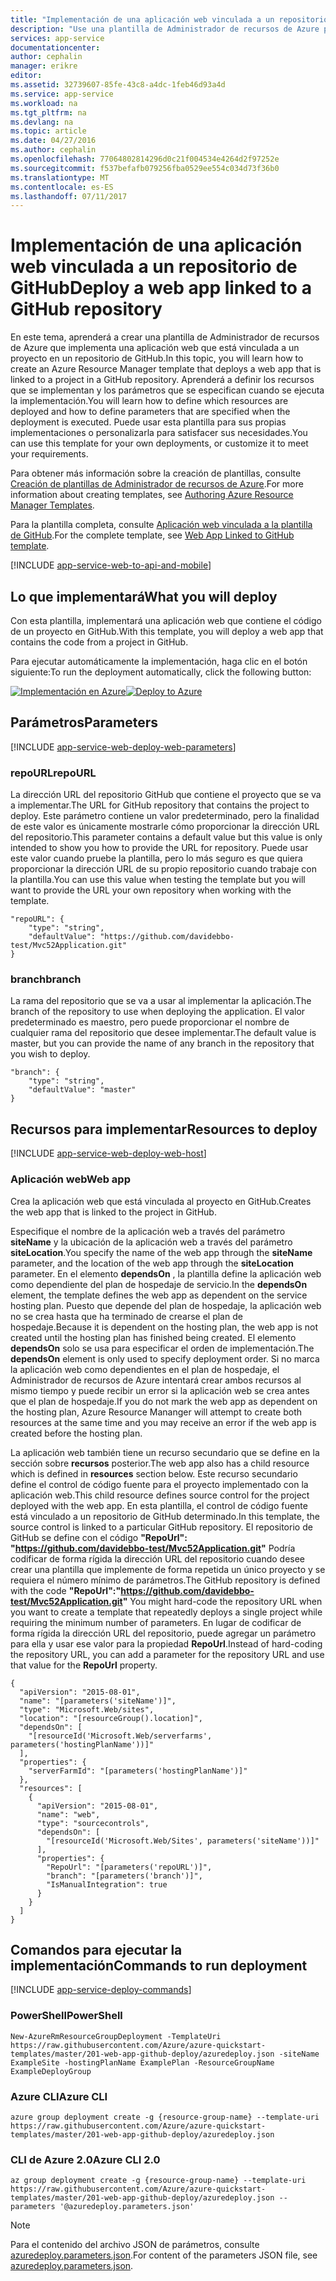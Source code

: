 ```yaml
---
title: "Implementación de una aplicación web vinculada a un repositorio de GitHub | Microsoft Docs"
description: "Use una plantilla de Administrador de recursos de Azure para implementar una aplicación web que contenga un proyecto de un repositorio de GitHub."
services: app-service
documentationcenter: 
author: cephalin
manager: erikre
editor: 
ms.assetid: 32739607-85fe-43c8-a4dc-1feb46d93a4d
ms.service: app-service
ms.workload: na
ms.tgt_pltfrm: na
ms.devlang: na
ms.topic: article
ms.date: 04/27/2016
ms.author: cephalin
ms.openlocfilehash: 77064802814296d0c21f004534e4264d2f97252e
ms.sourcegitcommit: f537befafb079256fba0529ee554c034d73f36b0
ms.translationtype: MT
ms.contentlocale: es-ES
ms.lasthandoff: 07/11/2017
---
```

# <a name="deploy-a-web-app-linked-to-a-github-repository"></a><span data-ttu-id="12c05-103">Implementación de una aplicación web vinculada a un repositorio de GitHub</span><span class="sxs-lookup"><span data-stu-id="12c05-103">Deploy a web app linked to a GitHub repository</span></span>
<span data-ttu-id="12c05-104">En este tema, aprenderá a crear una plantilla de Administrador de recursos de Azure que implementa una aplicación web que está vinculada a un proyecto en un repositorio de GitHub.</span><span class="sxs-lookup"><span data-stu-id="12c05-104">In this topic, you will learn how to create an Azure Resource Manager template that deploys a web app that is linked to a project in a GitHub repository.</span></span> <span data-ttu-id="12c05-105">Aprenderá a definir los recursos que se implementan y los parámetros que se especifican cuando se ejecuta la implementación.</span><span class="sxs-lookup"><span data-stu-id="12c05-105">You will learn how to define which resources are deployed and how to define parameters that are specified when the deployment is executed.</span></span> <span data-ttu-id="12c05-106">Puede usar esta plantilla para sus propias implementaciones o personalizarla para satisfacer sus necesidades.</span><span class="sxs-lookup"><span data-stu-id="12c05-106">You can use this template for your own deployments, or customize it to meet your requirements.</span></span>

<span data-ttu-id="12c05-107">Para obtener más información sobre la creación de plantillas, consulte [Creación de plantillas de Administrador de recursos de Azure](../azure-resource-manager/resource-group-authoring-templates.md).</span><span class="sxs-lookup"><span data-stu-id="12c05-107">For more information about creating templates, see [Authoring Azure Resource Manager Templates](../azure-resource-manager/resource-group-authoring-templates.md).</span></span>

<span data-ttu-id="12c05-108">Para la plantilla completa, consulte [Aplicación web vinculada a la plantilla de GitHub](https://github.com/Azure/azure-quickstart-templates/blob/master/201-web-app-github-deploy/azuredeploy.json).</span><span class="sxs-lookup"><span data-stu-id="12c05-108">For the complete template, see [Web App Linked to GitHub template](https://github.com/Azure/azure-quickstart-templates/blob/master/201-web-app-github-deploy/azuredeploy.json).</span></span>

[!INCLUDE [app-service-web-to-api-and-mobile](../../includes/app-service-web-to-api-and-mobile.md)]

## <a name="what-you-will-deploy"></a><span data-ttu-id="12c05-109">Lo que implementará</span><span class="sxs-lookup"><span data-stu-id="12c05-109">What you will deploy</span></span>
<span data-ttu-id="12c05-110">Con esta plantilla, implementará una aplicación web que contiene el código de un proyecto en GitHub.</span><span class="sxs-lookup"><span data-stu-id="12c05-110">With this template, you will deploy a web app that contains the code from a project in GitHub.</span></span>

<span data-ttu-id="12c05-111">Para ejecutar automáticamente la implementación, haga clic en el botón siguiente:</span><span class="sxs-lookup"><span data-stu-id="12c05-111">To run the deployment automatically, click the following button:</span></span>

<span data-ttu-id="12c05-112">[![Implementación en Azure](./media/app-service-web-arm-from-github-provision/deploybutton.png)](https://portal.azure.com/#create/Microsoft.Template/uri/https%3A%2F%2Fraw.githubusercontent.com%2FAzure%2Fazure-quickstart-templates%2Fmaster%2F201-web-app-github-deploy%2Fazuredeploy.json)</span><span class="sxs-lookup"><span data-stu-id="12c05-112">[![Deploy to Azure](./media/app-service-web-arm-from-github-provision/deploybutton.png)](https://portal.azure.com/#create/Microsoft.Template/uri/https%3A%2F%2Fraw.githubusercontent.com%2FAzure%2Fazure-quickstart-templates%2Fmaster%2F201-web-app-github-deploy%2Fazuredeploy.json)</span></span>

## <a name="parameters"></a><span data-ttu-id="12c05-113">Parámetros</span><span class="sxs-lookup"><span data-stu-id="12c05-113">Parameters</span></span>
[!INCLUDE [app-service-web-deploy-web-parameters](../../includes/app-service-web-deploy-web-parameters.md)]

### <a name="repourl"></a><span data-ttu-id="12c05-114">repoURL</span><span class="sxs-lookup"><span data-stu-id="12c05-114">repoURL</span></span>
<span data-ttu-id="12c05-115">La dirección URL del repositorio GitHub que contiene el proyecto que se va a implementar.</span><span class="sxs-lookup"><span data-stu-id="12c05-115">The URL for GitHub repository that contains the project to deploy.</span></span> <span data-ttu-id="12c05-116">Este parámetro contiene un valor predeterminado, pero la finalidad de este valor es únicamente mostrarle cómo proporcionar la dirección URL del repositorio.</span><span class="sxs-lookup"><span data-stu-id="12c05-116">This parameter contains a default value but this value is only intended to show you how to provide the URL for repository.</span></span> <span data-ttu-id="12c05-117">Puede usar este valor cuando pruebe la plantilla, pero lo más seguro es que quiera proporcionar la dirección URL de su propio repositorio cuando trabaje con la plantilla.</span><span class="sxs-lookup"><span data-stu-id="12c05-117">You can use this value when testing the template but you will want to provide the URL your own repository when working with the template.</span></span>

    "repoURL": {
        "type": "string",
        "defaultValue": "https://github.com/davidebbo-test/Mvc52Application.git"
    }

### <a name="branch"></a><span data-ttu-id="12c05-118">branch</span><span class="sxs-lookup"><span data-stu-id="12c05-118">branch</span></span>
<span data-ttu-id="12c05-119">La rama del repositorio que se va a usar al implementar la aplicación.</span><span class="sxs-lookup"><span data-stu-id="12c05-119">The branch of the repository to use when deploying the application.</span></span> <span data-ttu-id="12c05-120">El valor predeterminado es maestro, pero puede proporcionar el nombre de cualquier rama del repositorio que desee implementar.</span><span class="sxs-lookup"><span data-stu-id="12c05-120">The default value is master, but you can provide the name of any branch in the repository that you wish to deploy.</span></span>

    "branch": {
        "type": "string",
        "defaultValue": "master"
    }

## <a name="resources-to-deploy"></a><span data-ttu-id="12c05-121">Recursos para implementar</span><span class="sxs-lookup"><span data-stu-id="12c05-121">Resources to deploy</span></span>
[!INCLUDE [app-service-web-deploy-web-host](../../includes/app-service-web-deploy-web-host.md)]

### <a name="web-app"></a><span data-ttu-id="12c05-122">Aplicación web</span><span class="sxs-lookup"><span data-stu-id="12c05-122">Web app</span></span>
<span data-ttu-id="12c05-123">Crea la aplicación web que está vinculada al proyecto en GitHub.</span><span class="sxs-lookup"><span data-stu-id="12c05-123">Creates the web app that is linked to the project in GitHub.</span></span> 

<span data-ttu-id="12c05-124">Especifique el nombre de la aplicación web a través del parámetro **siteName** y la ubicación de la aplicación web a través del parámetro **siteLocation**.</span><span class="sxs-lookup"><span data-stu-id="12c05-124">You specify the name of the web app through the **siteName** parameter, and the location of the web app through the **siteLocation** parameter.</span></span> <span data-ttu-id="12c05-125">En el elemento **dependsOn** , la plantilla define la aplicación web como dependiente del plan de hospedaje de servicio.</span><span class="sxs-lookup"><span data-stu-id="12c05-125">In the **dependsOn** element, the template defines the web app as dependent on the service hosting plan.</span></span> <span data-ttu-id="12c05-126">Puesto que depende del plan de hospedaje, la aplicación web no se crea hasta que ha terminado de crearse el plan de hospedaje.</span><span class="sxs-lookup"><span data-stu-id="12c05-126">Because it is dependent on the hosting plan, the web app is not created until the hosting plan has finished being created.</span></span> <span data-ttu-id="12c05-127">El elemento **dependsOn** solo se usa para especificar el orden de implementación.</span><span class="sxs-lookup"><span data-stu-id="12c05-127">The **dependsOn** element is only used to specify deployment order.</span></span> <span data-ttu-id="12c05-128">Si no marca la aplicación web como dependientes en el plan de hospedaje, el Administrador de recursos de Azure intentará crear ambos recursos al mismo tiempo y puede recibir un error si la aplicación web se crea antes que el plan de hospedaje.</span><span class="sxs-lookup"><span data-stu-id="12c05-128">If you do not mark the web app as dependent on the hosting plan, Azure Resource Mananger will attempt to create both resources at the same time and you may receive an error if the web app is created before the hosting plan.</span></span>

<span data-ttu-id="12c05-129">La aplicación web también tiene un recurso secundario que se define en la sección sobre **recursos** posterior.</span><span class="sxs-lookup"><span data-stu-id="12c05-129">The web app also has a child resource which is defined in **resources** section below.</span></span> <span data-ttu-id="12c05-130">Este recurso secundario define el control de código fuente para el proyecto implementado con la aplicación web.</span><span class="sxs-lookup"><span data-stu-id="12c05-130">This child resource defines source control for the project deployed with the web app.</span></span> <span data-ttu-id="12c05-131">En esta plantilla, el control de código fuente está vinculado a un repositorio de GitHub determinado.</span><span class="sxs-lookup"><span data-stu-id="12c05-131">In this template, the source control is linked to a particular GitHub repository.</span></span> <span data-ttu-id="12c05-132">El repositorio de GitHub se define con el código **"RepoUrl": "https://github.com/davidebbo-test/Mvc52Application.git"** Podría codificar de forma rígida la dirección URL del repositorio cuando desee crear una plantilla que implemente de forma repetida un único proyecto y se requiera el número mínimo de parámetros.</span><span class="sxs-lookup"><span data-stu-id="12c05-132">The GitHub repository is defined with the code **"RepoUrl":"https://github.com/davidebbo-test/Mvc52Application.git"** You might hard-code the repository URL when you want to create a template that repeatedly deploys a single project while requiring the minimum number of parameters.</span></span>
<span data-ttu-id="12c05-133">En lugar de codificar de forma rígida la dirección URL del repositorio, puede agregar un parámetro para ella y usar ese valor para la propiedad **RepoUrl**.</span><span class="sxs-lookup"><span data-stu-id="12c05-133">Instead of hard-coding the repository URL, you can add a parameter for the repository URL and use that value for the **RepoUrl** property.</span></span>

    {
      "apiVersion": "2015-08-01",
      "name": "[parameters('siteName')]",
      "type": "Microsoft.Web/sites",
      "location": "[resourceGroup().location]",
      "dependsOn": [
        "[resourceId('Microsoft.Web/serverfarms', parameters('hostingPlanName'))]"
      ],
      "properties": {
        "serverFarmId": "[parameters('hostingPlanName')]"
      },
      "resources": [
        {
          "apiVersion": "2015-08-01",
          "name": "web",
          "type": "sourcecontrols",
          "dependsOn": [
            "[resourceId('Microsoft.Web/Sites', parameters('siteName'))]"
          ],
          "properties": {
            "RepoUrl": "[parameters('repoURL')]",
            "branch": "[parameters('branch')]",
            "IsManualIntegration": true
          }
        }
      ]
    }

## <a name="commands-to-run-deployment"></a><span data-ttu-id="12c05-134">Comandos para ejecutar la implementación</span><span class="sxs-lookup"><span data-stu-id="12c05-134">Commands to run deployment</span></span>
[!INCLUDE [app-service-deploy-commands](../../includes/app-service-deploy-commands.md)]

### <a name="powershell"></a><span data-ttu-id="12c05-135">PowerShell</span><span class="sxs-lookup"><span data-stu-id="12c05-135">PowerShell</span></span>
    New-AzureRmResourceGroupDeployment -TemplateUri https://raw.githubusercontent.com/Azure/azure-quickstart-templates/master/201-web-app-github-deploy/azuredeploy.json -siteName ExampleSite -hostingPlanName ExamplePlan -ResourceGroupName ExampleDeployGroup

### <a name="azure-cli"></a><span data-ttu-id="12c05-136">Azure CLI</span><span class="sxs-lookup"><span data-stu-id="12c05-136">Azure CLI</span></span>

    azure group deployment create -g {resource-group-name} --template-uri https://raw.githubusercontent.com/Azure/azure-quickstart-templates/master/201-web-app-github-deploy/azuredeploy.json

### <a name="azure-cli-20"></a><span data-ttu-id="12c05-137">CLI de Azure 2.0</span><span class="sxs-lookup"><span data-stu-id="12c05-137">Azure CLI 2.0</span></span>

    az group deployment create -g {resource-group-name} --template-uri https://raw.githubusercontent.com/Azure/azure-quickstart-templates/master/201-web-app-github-deploy/azuredeploy.json --parameters '@azuredeploy.parameters.json'

> [!NOTE] 
> <span data-ttu-id="12c05-138">Para el contenido del archivo JSON de parámetros, consulte [azuredeploy.parameters.json](https://github.com/Azure/azure-quickstart-templates/blob/master/201-web-app-github-deploy/azuredeploy.parameters.json).</span><span class="sxs-lookup"><span data-stu-id="12c05-138">For content of the parameters JSON file, see [azuredeploy.parameters.json](https://github.com/Azure/azure-quickstart-templates/blob/master/201-web-app-github-deploy/azuredeploy.parameters.json).</span></span>
>
>

